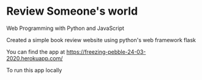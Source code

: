 # Review Someone's world

Web Programming with Python and JavaScript

Created a simple book review website using python's web framework flask

You can find the app at https://freezing-pebble-24-03-2020.herokuapp.com/

To run this app locally

